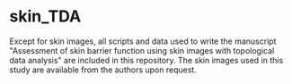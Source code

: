 # skin_TDA
 
Except for skin images, all scripts and data used to write the manuscript "Assessment of skin barrier function using skin images with topological data analysis" are included in this repository. The skin images used in this study are available from the authors upon request.